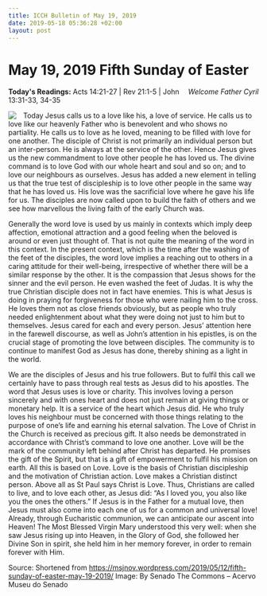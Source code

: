 ```yaml
---
title: ICCH Bulletin of May 19, 2019
date: 2019-05-18 05:36:28 +02:00
layout: post
---
```


# May 19, 2019 Fifth Sunday of Easter
<span style="float: right"><em>Welcome Father Cyril</em></span>
**Today's Readings:** Acts 14:21-27 | Rev 21:1-5 | John 13:31-33, 34-35


<img style="float: left; margin-right: 1em;" src="https://upload.wikimedia.org/wikipedia/commons/thumb/1/15/Acervo_Museu_do_Senado_%2820187153740%29.jpg/800px-Acervo_Museu_do_Senado_%2820187153740%29.jpg">

Today Jesus calls us to a love like his, a love of service. He calls us to love like our heavenly Father who is benevolent and who shows no partiality. He calls us to love as he loved, meaning to be filled with love for one another. The disciple of Christ is not primarily an individual person but an inter-person. He is always at the service of the other. Hence Jesus gives us the new commandment to love other people he has loved us. The divine command is to love God with our whole heart and soul and so on; and to love our neighbours as ourselves. Jesus has added a new element in telling us that the true test of discipleship is to love other people in the same way that he has loved us. His love was the sacrificial love where he gave his life for us. The disciples are now called upon to build the faith of others and we see how marvellous the living faith of the early Church was.

Generally the word love is used by us mainly in contexts which imply deep affection, emotional attraction and a good feeling when the beloved is around or even just thought of. That is not quite the meaning of the word in this context. In the present context, which is the time after the washing of the feet of the disciples, the word love implies a reaching out to others in a caring attitude for their well-being, irrespective of whether there will be a similar response by the other. It is the compassion that Jesus shows for the sinner and the evil person. He even washed the feet of Judas. It is why the true Christian disciple does not in fact have enemies. This is what Jesus is doing in praying for forgiveness for those who were nailing him to the cross. He loves them not as close friends obviously, but as people who truly needed enlightenment about what they were doing not just to him but to themselves. Jesus cared for each and every person. Jesus’ attention here in the farewell discourse, as well as John’s attention in his epistles, is on the crucial stage of promoting the love between disciples. The community is to continue to manifest God as Jesus has done, thereby shining as a light in the world.

We are the disciples of Jesus and his true followers. But to fulfil this call we certainly have to pass through real tests as Jesus did to his apostles. The word that Jesus uses is love or charity. This involves loving a person sincerely and with ones heart and does not just remain at giving things or monetary help. It is a service of the heart which Jesus did. He who truly loves his neighbour must be concerned with those things relating to the purpose of one’s life and earning his eternal salvation. The Love of Christ in the Church is received as precious gift. It also needs be demonstrated in accordance with Christ’s command to love one another. Love will be the mark of the community left behind after Christ has departed. He promises the gift of the Spirit, but that is a gift of empowerment to fulfil his mission on earth. All this is based on Love. Love is the basis of Christian discipleship and the motivation of Christian action. Love makes a Christian distinct person. Above all as St Paul says Christ is Love. Thus, Christians are called to live, and to love each other, as Jesus did: “As I loved you, you also like you the ones the others.” If Jesus is in the Father for a mutual love, then Jesus must also come into each one of us for a common and universal love! Already, through Eucharistic communion, we can anticipate our ascent into Heaven! The Most Blessed Virgin Mary understood this very well: when she saw Jesus rising up into Heaven, in the Glory of God, she followed her Divine Son in spirit, she held him in her memory forever, in order to remain forever with Him.

Source: Shortened from https://msjnov.wordpress.com/2019/05/12/fifth-sunday-of-easter-may-19-2019/
Image: By Senado The Commons – Acervo Museu do Senado




